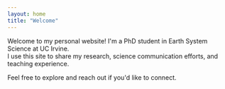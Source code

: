 ```yaml
---
layout: home
title: "Welcome"
---
```


Welcome to my personal website! I'm a PhD student in Earth System Science at UC Irvine.  
I use this site to share my research, science communication efforts, and teaching experience.

Feel free to explore and reach out if you'd like to connect.
